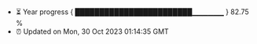 - ⏳ Year progress { ████████████████████████▁▁▁▁▁▁ } 82.75 %
- ⏰ Updated on Mon, 30 Oct 2023 01:14:35 GMT


